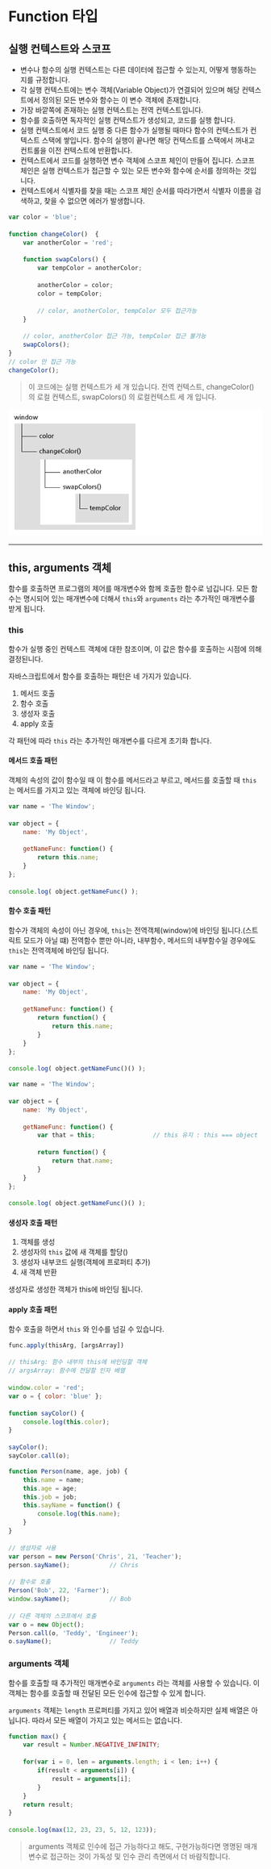 Function 타입
=====

## 실행 컨텍스트와 스코프

* 변수나 함수의 실행 컨텍스트는 다른 데이터에 접근할 수 있는지, 어떻게 행동하는지를 규정합니다.
* 각 실행 컨텍스트에는 변수 객체(Variable Object)가 연결되어 있으며 해당 컨텍스트에서 정의된 모든 변수와 함수는 이 변수 객체에 존재합니다.
* 가장 바깥쪽에 존재하는 실행 컨텍스트는 전역 컨텍스트입니다.
* 함수를 호출하면 독자적인 실행 컨텍스트가 생성되고, 코드를  실행 합니다.
* 실행 컨텍스트에서 코드 실행 중 다른 함수가 실행될 때마다 함수의 컨텍스트가 컨텍스트 스택에 쌓입니다. 함수의 실행이 끝나면 해당 컨텍스트를 스택에서 꺼내고 컨트롤을 이전 컨텍스트에 반환합니다.
* 컨텍스트에서 코드를 실행하면 변수 객체에 스코프 체인이 만들어 집니다. 스코프 체인은 실행 컨텍스트가 접근할 수 있는 모든 변수와 함수에 순서를 정의하는 것입니다.
* 컨텍스트에서 식별자를 찾을 때는 스코프 체인 순서를 따라가면서 식별자 이름을 검색하고, 찾을 수 없으면 에러가 발생합니다.

```js
var color = 'blue';

function changeColor()  {
    var anotherColor = 'red';
    
    function swapColors() {
        var tempColor = anotherColor;
        
        anotherColor = color;
        color = tempColor;
        
        // color, anotherColor, tempColor 모두 접근가능
    }
    
    // color, anotherColor 접근 가능, tempColor 접근 불가능
    swapColors();
}
// color 만 접근 가능
changeColor();
```

> 이 코드에는 실행 컨텍스트가 세 개 있습니다. 전역 컨텍스트, changeColor() 의 로컬 컨텍스트, swapColors() 의 로컬컨텍스트 세 개 입니다.

![context](img/context.png)

*****

## this, arguments 객체

함수를 호출하면 프로그램의 제어를 매개변수와 함께 호출한 함수로 넘깁니다.
모든 함수는 명시되어 있는 매개변수에 더해서 `this`와 `arguments` 라는 추가적인 매개변수를 받게 됩니다.

### this

함수가 실행 중인 컨텍스트 객체에 대한 참조이며, 이 값은 함수를 호출하는 시점에 의해 결정된니다.

자바스크립트에서 함수를 호출하는 패턴은 네 가지가 있습니다.

1. 메서드 호출
2. 함수 호출
3. 생성자 호출
4. apply 호출

각 패턴에 따라 `this` 라는 추가적인 매개변수를 다르게 초기화 합니다.

#### 메서드 호출 패턴

객체의 속성의 값이 함수일 때 이 함수를 메서드라고 부르고, 메서드를 호출할 때 `this`는 메서드를 가지고 있는 객체에 바인딩 됩니다.

```js
var name = 'The Window';

var object = {
    name: 'My Object',

    getNameFunc: function() {
        return this.name;
    }
};

console.log( object.getNameFunc() );
```

#### 함수 호출 패턴

함수가 객체의 속성이 아닌 경우에, `this`는 전역객체(window)에 바인딩 됩니다.(스트릭트 모드가 아닐 떄)
전역함수 뿐만 아니라, 내부함수, 메서드의 내부함수일 경우에도 `this`는 전역객체에 바인딩 됩니다.

```js
var name = 'The Window';

var object = {
    name: 'My Object',

    getNameFunc: function() {
        return function() {
            return this.name;
        }
    }
};

console.log( object.getNameFunc()() );
```

```js
var name = 'The Window';

var object = {
    name: 'My Object',

    getNameFunc: function() {
        var that = this;                // this 유지 : this === object

        return function() {
            return that.name;
        }
    }
};

console.log( object.getNameFunc()() );
```

#### 생성자 호출 패턴

1. 객체를 생성
2. 생성자의 `this` 값에 새 객체를 할당()
3. 생성자 내부코드 실행(객체에 프로퍼티 추가)
4. 새 객체 반환

생성자로 생성한 객체가 this에 바인딩 됩니다.

#### apply 호출 패턴

함수 호출을 하면서 `this` 와 인수를 넘길 수 있습니다.

```js
func.apply(thisArg, [argsArray])

// thisArg: 함수 내부의 this에 바인딩할 객체
// argsArray: 함수에 전달할 인자 배열

window.color = 'red';
var o = { color: 'blue' };

function sayColor() {
    console.log(this.color);
}

sayColor();
sayColor.call(o);
```

```js
function Person(name, age, job) {
    this.name = name;
    this.age = age;
    this.job = job;
    this.sayName = function() {
        console.log(this.name);
    }
}

// 생성자로 사용
var person = new Person('Chris', 21, 'Teacher');
person.sayName();           // Chris

// 함수로 호출
Person('Bob', 22, 'Farmer');
window.sayName();           // Bob

// 다른 객체의 스코프에서 호출
var o = new Object();
Person.call(o, 'Teddy', 'Engineer');
o.sayName();                // Teddy
```

### arguments 객체

함수를 호출할 때 추가적인 매개변수로 `arguments` 라는 객체를 사용할 수 있습니다. 이 객체는 함수를 호출할 때 전달된 모든 인수에 접근할 수 있게 합니다. 

`arguments` 객체는 `length` 프로퍼티를 가지고 있어 배열과 비슷하지만 실제 배열은 아닙니다. 따라서 모든 배열이 가지고 있는 메서드는 없습니다.

```js
function max() {
    var result = Number.NEGATIVE_INFINITY;
    
    for(var i = 0, len = arguments.length; i < len; i++) {
        if(result < arguments[i]) {
            result = arguments[i];
        }
    }
    return result;
}

console.log(max(12, 23, 23, 5, 12, 123));
```

> arguments 객체로 인수에 접근 가능하다고 해도, 구현가능하다면 명명된 매개변수로 접근하는 것이 가독성 및 인수 관리 측면에서 더 바람직합니다.